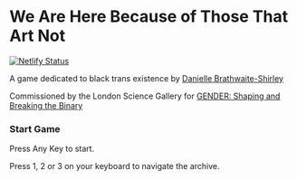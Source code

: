 # We Are Here Because of Those That Art Not

[![Netlify Status](https://api.netlify.com/api/v1/badges/81bdfc20-5e62-49ca-b0b5-b9866f40bfe7/deploy-status)](https://app.netlify.com/sites/blacktransarchive/deploys)

A game dedicated to black trans existence
by [Danielle Brathwaite-Shirley](https://www.daniellebrathwaiteshirley.com/)

Commissioned by the London Science Gallery
for [GENDER: Shaping and Breaking the Binary](https://london.sciencegallery.com/news/new-2020-genders-shaping-and-breaking-binary)

### Start Game

Press Any Key to start.

Press 1, 2 or 3 on your keyboard to navigate the archive.
